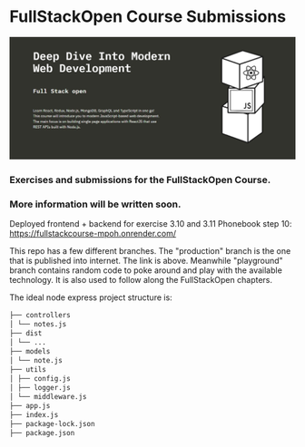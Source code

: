 # FullStackOpen Course Submissions

<img src="./assets/Introduction.jpg">

### Exercises and submissions for the FullStackOpen Course.

### More information will be written soon.

Deployed frontend + backend for exercise 3.10 and 3.11 Phonebook step 10: https://fullstackcourse-mpoh.onrender.com/

This repo has a few different branches. The "production" branch is the one that is published into internet. The link is above. Meanwhile "playground" branch contains random code to poke around and play with the available technology. It is also used to follow along the FullStackOpen chapters.

The ideal node express project structure is:

```
├── controllers
│ └── notes.js
├── dist
│ └── ...
├── models
│ └── note.js
├── utils
│ ├── config.js
│ ├── logger.js
│ └── middleware.js
├── app.js
├── index.js
├── package-lock.json
├── package.json
```

